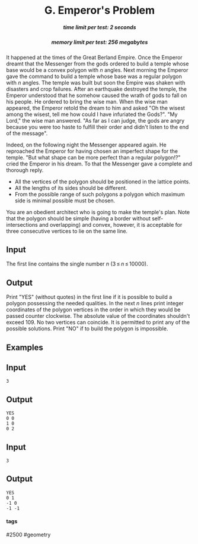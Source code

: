 <h1 style='text-align: center;'> G. Emperor's Problem</h1>

<h5 style='text-align: center;'>time limit per test: 2 seconds</h5>
<h5 style='text-align: center;'>memory limit per test: 256 megabytes</h5>

It happened at the times of the Great Berland Empire. Once the Emperor dreamt that the Messenger from the gods ordered to build a temple whose base would be a convex polygon with *n* angles. Next morning the Emperor gave the command to build a temple whose base was a regular polygon with *n* angles. The temple was built but soon the Empire was shaken with disasters and crop failures. After an earthquake destroyed the temple, the Emperor understood that he somehow caused the wrath of gods to fall on his people. He ordered to bring the wise man. When the wise man appeared, the Emperor retold the dream to him and asked "Oh the wisest among the wisest, tell me how could I have infuriated the Gods?". "My Lord," the wise man answered. "As far as I can judge, the gods are angry because you were too haste to fulfill their order and didn't listen to the end of the message".

Indeed, on the following night the Messenger appeared again. He reproached the Emperor for having chosen an imperfect shape for the temple. "But what shape can be more perfect than a regular polygon!?" cried the Emperor in his dream. To that the Messenger gave a complete and thorough reply. 

* All the vertices of the polygon should be positioned in the lattice points.
* All the lengths of its sides should be different.
* From the possible range of such polygons a polygon which maximum side is minimal possible must be chosen.

You are an obedient architect who is going to make the temple's plan. Note that the polygon should be simple (having a border without self-intersections and overlapping) and convex, however, it is acceptable for three consecutive vertices to lie on the same line.

## Input

The first line contains the single number *n* (3 ≤ *n* ≤ 10000).

## Output

Print "YES" (without quotes) in the first line if it is possible to build a polygon possessing the needed qualities. In the next *n* lines print integer coordinates of the polygon vertices in the order in which they would be passed counter clockwise. The absolute value of the coordinates shouldn't exceed 109. No two vertices can coincide. It is permitted to print any of the possible solutions. Print "NO" if to build the polygon is impossible.

## Examples

## Input


```
3  

```
## Output


```
YES  
0 0  
1 0  
0 2  

```
## Input


```
3  

```
## Output


```
YES  
0 1  
-1 0  
-1 -1  

```


#### tags 

#2500 #geometry 